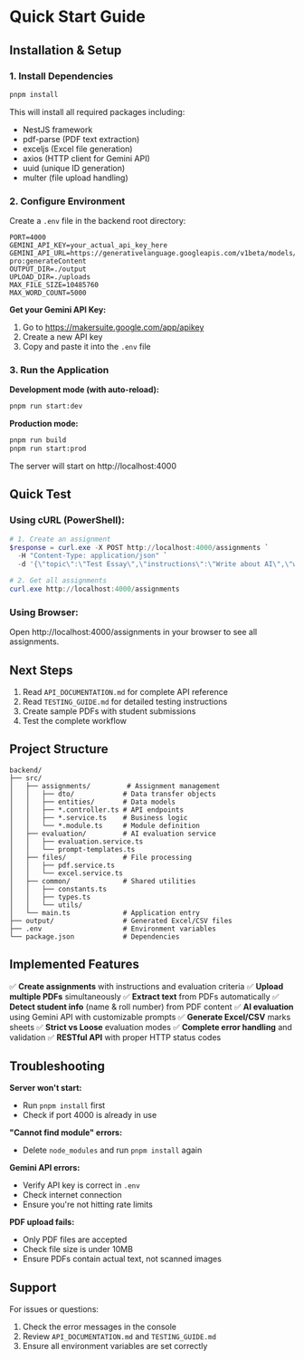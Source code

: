 # Quick Start Guide

## Installation & Setup

### 1. Install Dependencies

```bash
pnpm install
```

This will install all required packages including:
- NestJS framework
- pdf-parse (PDF text extraction)
- exceljs (Excel file generation)
- axios (HTTP client for Gemini API)
- uuid (unique ID generation)
- multer (file upload handling)

### 2. Configure Environment

Create a `.env` file in the backend root directory:

```env
PORT=4000
GEMINI_API_KEY=your_actual_api_key_here
GEMINI_API_URL=https://generativelanguage.googleapis.com/v1beta/models/gemini-pro:generateContent
OUTPUT_DIR=./output
UPLOAD_DIR=./uploads
MAX_FILE_SIZE=10485760
MAX_WORD_COUNT=5000
```

**Get your Gemini API Key:**
1. Go to https://makersuite.google.com/app/apikey
2. Create a new API key
3. Copy and paste it into the `.env` file

### 3. Run the Application

**Development mode (with auto-reload):**
```bash
pnpm run start:dev
```

**Production mode:**
```bash
pnpm run build
pnpm run start:prod
```

The server will start on http://localhost:4000

## Quick Test

### Using cURL (PowerShell):

```powershell
# 1. Create an assignment
$response = curl.exe -X POST http://localhost:4000/assignments `
  -H "Content-Type: application/json" `
  -d '{\"topic\":\"Test Essay\",\"instructions\":\"Write about AI\",\"wordCount\":300,\"mode\":\"loose\"}'

# 2. Get all assignments
curl.exe http://localhost:4000/assignments
```

### Using Browser:

Open http://localhost:4000/assignments in your browser to see all assignments.

## Next Steps

1. Read `API_DOCUMENTATION.md` for complete API reference
2. Read `TESTING_GUIDE.md` for detailed testing instructions
3. Create sample PDFs with student submissions
4. Test the complete workflow

## Project Structure

```
backend/
├── src/
│   ├── assignments/         # Assignment management
│   │   ├── dto/            # Data transfer objects
│   │   ├── entities/       # Data models
│   │   ├── *.controller.ts # API endpoints
│   │   ├── *.service.ts    # Business logic
│   │   └── *.module.ts     # Module definition
│   ├── evaluation/         # AI evaluation service
│   │   ├── evaluation.service.ts
│   │   └── prompt-templates.ts
│   ├── files/              # File processing
│   │   ├── pdf.service.ts
│   │   └── excel.service.ts
│   ├── common/             # Shared utilities
│   │   ├── constants.ts
│   │   ├── types.ts
│   │   └── utils/
│   └── main.ts             # Application entry
├── output/                 # Generated Excel/CSV files
├── .env                    # Environment variables
└── package.json            # Dependencies
```

## Implemented Features

✅ **Create assignments** with instructions and evaluation criteria
✅ **Upload multiple PDFs** simultaneously
✅ **Extract text** from PDFs automatically
✅ **Detect student info** (name & roll number) from PDF content
✅ **AI evaluation** using Gemini API with customizable prompts
✅ **Generate Excel/CSV** marks sheets
✅ **Strict vs Loose** evaluation modes
✅ **Complete error handling** and validation
✅ **RESTful API** with proper HTTP status codes

## Troubleshooting

**Server won't start:**
- Run `pnpm install` first
- Check if port 4000 is already in use

**"Cannot find module" errors:**
- Delete `node_modules` and run `pnpm install` again

**Gemini API errors:**
- Verify API key is correct in `.env`
- Check internet connection
- Ensure you're not hitting rate limits

**PDF upload fails:**
- Only PDF files are accepted
- Check file size is under 10MB
- Ensure PDFs contain actual text, not scanned images

## Support

For issues or questions:
1. Check the error messages in the console
2. Review `API_DOCUMENTATION.md` and `TESTING_GUIDE.md`
3. Ensure all environment variables are set correctly
